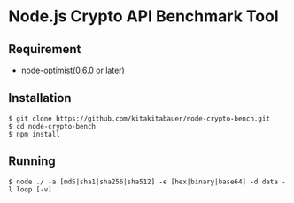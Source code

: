 Node.js Crypto API Benchmark Tool
====

## Requirement
- [node-optimist](https://github.com/substack/node-optimist)(0.6.0 or later)

## Installation

```
$ git clone https://github.com/kitakitabauer/node-crypto-bench.git  
$ cd node-crypto-bench  
$ npm install
```

## Running

```
$ node ./ -a [md5|sha1|sha256|sha512] -e [hex|binary|base64] -d data -l loop [-v]
```
